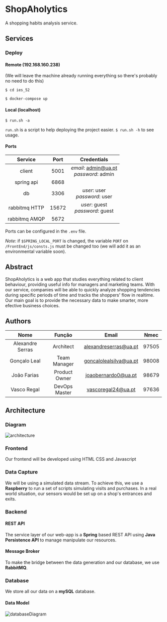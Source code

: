 # ShopAholytics
A shopping habits analysis service.


## Services

### Deploy

#### Remote (192.168.160.238)

(We will leave the machine already running everything so there's probably no need to do this)

```$ cd ies_52```

```$ docker-compose up``` 


#### Local (localhost)

```$ run.sh -a```

```run.sh``` is a script to help deploying the project easier. ```$ run.sh -h``` to see usage.

#### Ports

| Service | Port | Credentials |
| :---: | :---: | :---: |
| client | 5001 | *email*: admin@ua.pt<br /> *password*: admin |
| spring api | 6868 | |
| db | 3306 | *user*: user<br /> *password*: user |
| rabbitmq HTTP | 15672 | *user*: guest<br /> *password*: guest |
| rabbitmq AMQP | 5672 | | 

Ports can be configured in the ```.env``` file.

*Note*: if ```$SPRING_LOCAL_PORT``` is changed, the variable ```PORT``` on ```/FrontEnd/js/consts.js```  must be changed too (we will add it as an environmental variable soon).


## Abstract

ShopAholytics is a web app that studies everything related to client behaviour, providing useful info for managers and marketing teams. With our service, companies will be able to quickly analyze shopping tendencies during specific periods of time and tracks the shoppers' flow in realtime. Our main goal is to provide the necessary data to make smarter, more efective business choices.


## Authors

| Nome | Função | Email | Nmec |
| :---: | :---: | :---: | :---: |
| Alexandre Serras | Architect | alexandreserras@ua.pt | 97505 |
| Gonçalo Leal | Team Manager | goncalolealsilva@ua.pt | 98008 |
| João Farias | Product Owner | joaobernardo0@ua.pt | 98679 |
| Vasco Regal | DevOps Master | vascoregal24@ua.pt | 97636 |


## Architecture

### Diagram

![architecture](Schemas/architecture.png)

### Frontend

Our frontend will be developed using HTML CSS and Javascript

### Data Capture

We will be using a simulated data stream. To achieve this, we use a **Raspberry** to run a set of scripts simulating visits and purchases.
In a real world situation, our sensors would be set up on a shop's entrances and exits.

### Backend

#### REST API

The service layer of our web-app is a **Spring** based REST API using **Java Persistence API** to manage manipulate our resources.

#### Message Broker

To make the bridge between the data generation and our database, we use **RabbitMQ**.

### Database

We store all our data on a **mySQL** database.

#### Data Model

![databaseDiagram](Schemas/database.png)




